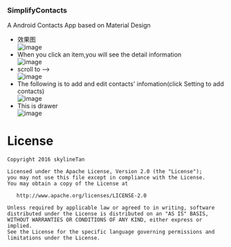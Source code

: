 ### SimplifyContacts
A Android Contacts App based on Material Design

 - 效果图         
 ![image](https://raw.githubusercontent.com/skylineTan/SimplifyContacts/master/images/img1.png)                             
 - When you click an item,you will see the detail information                    
![image](https://raw.githubusercontent.com/skylineTan/SimplifyContacts/master/images/img4.png)              
 - scroll to -->               
![image](https://raw.githubusercontent.com/skylineTan/SimplifyContacts/master/images/img5.png)              
 - The following is to add and edit contacts' infomation(click Setting to add contacts)          
![image](https://raw.githubusercontent.com/skylineTan/SimplifyContacts/master/images/img3.png)              
 - This is drawer          
![image](https://raw.githubusercontent.com/skylineTan/SimplifyContacts/master/images/img2.png)              

License
=======

    Copyright 2016 skylineTan

    Licensed under the Apache License, Version 2.0 (the "License");
    you may not use this file except in compliance with the License.
    You may obtain a copy of the License at

       http://www.apache.org/licenses/LICENSE-2.0

    Unless required by applicable law or agreed to in writing, software
    distributed under the License is distributed on an "AS IS" BASIS,
    WITHOUT WARRANTIES OR CONDITIONS OF ANY KIND, either express or implied.
    See the License for the specific language governing permissions and
    limitations under the License.

